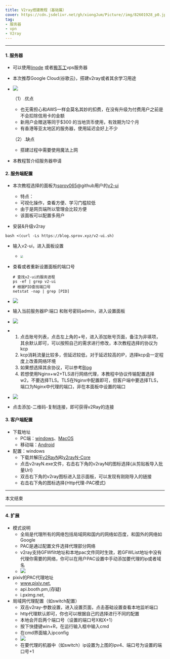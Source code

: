 ```yaml
---
title: V2ray搭建教程（基础篇）
cover: https://cdn.jsdelivr.net/gh/xiongJum/Picture//img/82601928_p0.jpg
tag: 
- 服务器
- vpn
- V2ray
---
```


----

#### 1. 服务器

+   可以使用[linode](https://www.linode.com/) 或者[搬瓦工](https://bandwagonhost.cn/)vps服务器

+   本次推荐Google Cloud(谷歌云)，搭建v2ray或者其余学习用途

+   ![](https://cdn.jsdelivr.net/gh/xiongJum/Picture/img/scr_GoogleCloud.png)

    （1）.优点

    +   也无需担心和AWS一样会莫名其妙的扣费，在没有升级为付费用户之前是不会扣除信用卡的金额
    +   新用户会赠送等同于$300 的当地货币使用，有效期为12个月
    +   有香港等亚太地区的服务器，使用延迟会好上不少

    （2）.缺点

    +   搭建过程中需要使用魔法上网

+   本教程暂介绍服务器申请

#### 2. 服务端配置

+   本次教程选择的面板为[sprov065](https://github.com/sprov065)@github用户的[v2-ui](https://github.com/sprov065/v2-ui) 

    +   特点：
    +   可视化操作，查看方便、学习门槛较低
    +   由于是网页端所以管理会比较方便
    +   该面板可以配置多用户
+   安装&升级v2ray

~~~
bash <(curl -Ls https://blog.sprov.xyz/v2-ui.sh)
~~~



+   输入v2-ui，进入面板设置

    +   <img src="https://cdn.jsdelivr.net/gh/xiongJum/Picture/scr/03.png" style="zoom:50%;" />

+   查看或者重新设置面板的端口号

    ~~~shell
    # 查找v2-ui的服务进程
    ps -ef | grep v2-ui
    # 根据PID查找端口号
    netstat -nap | grep [PID]
    ~~~

+   ![](https://cdn.jsdelivr.net/gh/xiongJum/Picture/Scr/03.png)

+   输入当前服务器IP:端口 和账号密码admin，进入设置面板

+   ![](https://cdn.jsdelivr.net/gh/xiongJum/Picture/Scr/04.png)

+   1.  点击账号列表，点击左上角的+号，进入添加账号页面，备注为非填项，其余默认即可，可以按照自己的需求进行修改，本次教程选择的协议为kcp
    2.  kcp消耗流量比较多，但延迟较低，对于延迟较高的IP，选择kcp会一定程度上改善网络环境
    3.  如果想选择其余协议，可以参考[Blog](https://toutyrater.github.io/advanced/wss_and_web.html)
    4.  若想使用Nginx+w2+TLS进行网络代理，本教程中协议传输配置选择w2，不要选择TLS。TLS在Nginx中配置即可，但客户端中要选择TLS，端口为Nginx中代理的端口，非在本面板中设置的端口

+   ![](https://cdn.jsdelivr.net/gh/xiongJum/Picture/Scr/05.png)

+   点击添加-二维码-复制连接，即可获得v2Ray的连接

#### 3. 客户端配置

+   下载地址
    +   PC端：[windows](https://github.com/2dust/v2rayN/releases)、[MacOS](https://github.com/Cenmrev/V2RayX/releases)
    +   移动端：[Android](https://github.com/2dust/v2rayNG/releases)
+   配置：windows
    +   下载并解压[v2RayN](https://github.com/2dust/v2rayN/releases/download/3.19/v2rayN.zip)和[v2rayN-Core](https://github.com/2dust/v2rayN/releases/download/3.19/v2rayN-Core.zip)
    +   点击v2rayN.exe文件，右击右下角的v2rayN的图标选择{从剪贴板导入批量Url}
    +   双击右下角的v2ray图标进入显示面板，可以发现有刚刚导入的链接
    +   右击右下角的图标选择{Http代理-PAC模式}

----

本文结束

---

#### 4. 扩展

+   模式说明
    +   全局是代理所有的网络包括局域网和国内的网络如百度，和国外的网络如Google
    +   PAC是通过配置文件选择代理部分网络
    +   v2ray支持GFWfilt地址和本地pac文件同时生效，若GFWList地址中没有代理你需要的网络，你可以在用户PAC设置中手动添加要代理的ip或者域名
    +   ![](https://cdn.jsdelivr.net/gh/xiongJum/Picture//Scr/08.png)
+   pixiv的PAC代理地址
    +   www.pixiv.net,
    +   api.booth.pm,(存疑)
    +   i.pximg.net,
+   局域网代理配置（如switch配置）
    +   双击v2ray-参数设置，进入设置页面，点击基础设置查看本地监听端口
    +   http代理默认即可，你也可以根据自己的选择进行不同的配置
    +   本地会开启两个端口号（设置的端口号X和X+1）
    +   按下快捷键win+R，在运行输入框中输入cmd
    +   在cmd界面输入ipconfig
    +   ![](https://cdn.jsdelivr.net/gh/xiongJum/Picture//Scr/09.png)
    +   在要代理的机器中（如switch）ip设置为上图的ipv4、端口号为设置的端口号+1